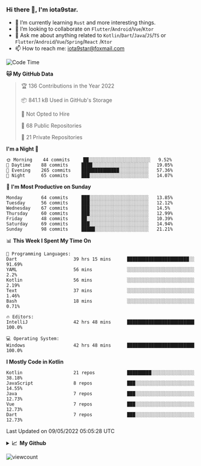 ### Hi there 👋, I'm iota9star.

- 🌱 I’m currently learning `Rust` and more interesting things.
- 👯 I’m looking to collaborate on `Flutter`/`Android`/`Vue`/`Ktor`
- 💬 Ask me about anything related to `Kotlin`/`Dart`/`Java`/`JS`/`TS` or `Flutter`/`Android`/`Vue`/`Spring`/`React`
  /`Ktor`
- 📫 How to reach me: [iota9star@foxmail.com](iota9star@foxmail.com)



<!--START_SECTION:waka-->
![Code Time](http://img.shields.io/badge/Code%20Time-2%2C906%20hrs%2015%20mins-blue)

**🐱 My GitHub Data** 

> 🏆 136 Contributions in the Year 2022
 > 
> 📦 841.1 kB Used in GitHub's Storage 
 > 
> 🚫 Not Opted to Hire
 > 
> 📜 68 Public Repositories 
 > 
> 🔑 21 Private Repositories  
 > 
**I'm a Night 🦉** 

```text
🌞 Morning    44 commits     ██░░░░░░░░░░░░░░░░░░░░░░░   9.52% 
🌆 Daytime    88 commits     ████░░░░░░░░░░░░░░░░░░░░░   19.05% 
🌃 Evening    265 commits    ██████████████░░░░░░░░░░░   57.36% 
🌙 Night      65 commits     ███░░░░░░░░░░░░░░░░░░░░░░   14.07%

```
📅 **I'm Most Productive on Sunday** 

```text
Monday       64 commits     ███░░░░░░░░░░░░░░░░░░░░░░   13.85% 
Tuesday      56 commits     ███░░░░░░░░░░░░░░░░░░░░░░   12.12% 
Wednesday    67 commits     ███░░░░░░░░░░░░░░░░░░░░░░   14.5% 
Thursday     60 commits     ███░░░░░░░░░░░░░░░░░░░░░░   12.99% 
Friday       48 commits     ██░░░░░░░░░░░░░░░░░░░░░░░   10.39% 
Saturday     69 commits     ███░░░░░░░░░░░░░░░░░░░░░░   14.94% 
Sunday       98 commits     █████░░░░░░░░░░░░░░░░░░░░   21.21%

```


📊 **This Week I Spent My Time On** 

```text
💬 Programming Languages: 
Dart                     39 hrs 15 mins      ███████████████████████░░   91.69% 
YAML                     56 mins             ░░░░░░░░░░░░░░░░░░░░░░░░░   2.2% 
Kotlin                   56 mins             ░░░░░░░░░░░░░░░░░░░░░░░░░   2.19% 
Text                     37 mins             ░░░░░░░░░░░░░░░░░░░░░░░░░   1.46% 
Bash                     18 mins             ░░░░░░░░░░░░░░░░░░░░░░░░░   0.71%

🔥 Editors: 
IntelliJ                 42 hrs 48 mins      █████████████████████████   100.0%

💻 Operating System: 
Windows                  42 hrs 48 mins      █████████████████████████   100.0%

```

**I Mostly Code in Kotlin** 

```text
Kotlin                   21 repos            █████████░░░░░░░░░░░░░░░░   38.18% 
JavaScript               8 repos             ███░░░░░░░░░░░░░░░░░░░░░░   14.55% 
Java                     7 repos             ███░░░░░░░░░░░░░░░░░░░░░░   12.73% 
Vue                      7 repos             ███░░░░░░░░░░░░░░░░░░░░░░   12.73% 
Dart                     7 repos             ███░░░░░░░░░░░░░░░░░░░░░░   12.73%

```



 Last Updated on 09/05/2022 05:05:28 UTC
<!--END_SECTION:waka-->

<details>
  <summary><b>📈&nbsp;&nbsp;My Github</b></summary>
  <br>
  <img src='https://github-profile-trophy.vercel.app/?username=iota9star'>
  <img src='https://bad-apple-github-readme.vercel.app/api?show_bg=1&username=iota9star&hide_title=true'>
  <img src='http://cr-skills-chart-widget.azurewebsites.net/api/api?username=iota9star'>
</details>


![viewcount](https://count.getloli.com/get/@iota9star?theme=rule34)
